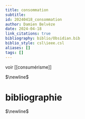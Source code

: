 ```yaml
---
title: consommation
subtitle:
id: 20240418_consommation
author: Damien Belvèze
date: 2024-04-18
link_citations: true
bibliography: biblio/Obsidian.bib
biblio_style: csl\ieee.csl
aliases: []
tags: []
---
```

voir [[consumérisme]]


$\newline$
# bibliographie
$\newline$






